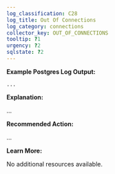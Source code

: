```yaml
---
log_classification: C28
log_title: Out Of Connections
log_category: connections
collector_key: OUT_OF_CONNECTIONS
tooltip: ?1
urgency: ?2
sqlstate: ?2
---
```


**Example Postgres Log Output:**

```
...
```

**Explanation:**

...

**Recommended Action:**

...

**Learn More:**

No additional resources available.
